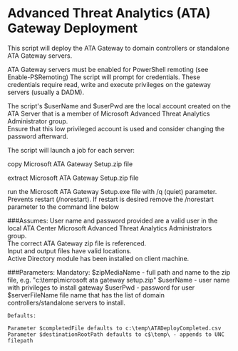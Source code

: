 # Advanced Threat Analytics (ATA) Gateway Deployment
This script will deploy the ATA Gateway to domain controllers or standalone ATA Gateway servers.

ATA Gateway servers must be enabled for PowerShell remoting (see Enable-PSRemoting)
The script will prompt for credentials.  These credentials require read, write and execute privileges on the gateway servers (usually a DADM).

The script's $userName and $userPwd are the local account created on the ATA Server that is a member of Microsoft Advanced Threat Analytics Administrator group.   
Ensure that this low privileged account is used and consider changing the password afterward.

The script will launch a job for each server:

copy Microsoft ATA Gateway Setup.zip file 

extract Microsoft ATA Gateway Setup.zip file 

run the Microsoft ATA Gateway Setup.exe file with /q (quiet) parameter. Prevents restart (/norestart).  If restart is desired remove the /norestart parameter to the command line below

###Assumes: 
User name and password provided are a valid user in the local ATA Center Microsoft Advanced Threat Analytics Administrators group.  
The correct ATA Gateway zip file is referenced.  
Input and output files have valid locations.  
Active Directory module has been installed on client machine.

###Parameters:
    Mandatory:
    $zipMediaName - full path and name to the zip file, e.g. "c:\temp\microsoft ata gateway setup.zip"
    $userName - user name with privileges to install gateway
    $userPwd - password for user
    $serverFileName file name that has the list of domain controllers/standalone servers to install. 
   
    Defaults:
    
    Parameter $completedFile defaults to c:\temp\ATADeployCompleted.csv
    Parameter $destinationRootPath defaults to c$\temp\ - appends to UNC filepath
